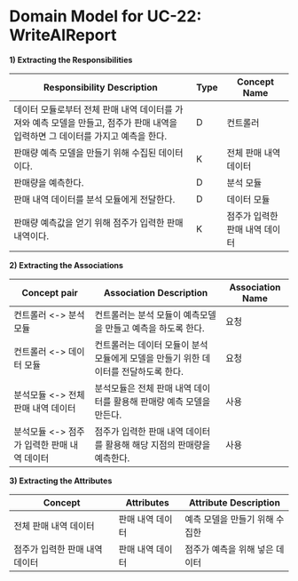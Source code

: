 # Domain Model for UC-22: WriteAIReport

**1) Extracting the Responsibilities**

| Responsibility Description                                   | Type | Concept Name |
| ------------------------------------------------------------ | ---- | ------------ |
| 데이터 모듈로부터 전체 판매 내역 데이터를 가져와 예측 모델을 만들고, 점주가 판매 내역을 입력하면 그 데이터를 가지고 예측을 한다. |  D   | 컨트롤러      |
| 판매량 예측 모델을 만들기 위해 수집된 데이터이다.                       |  K   | 전체 판매 내역 데이터   |
| 판매량을 예측한다.                                                             |  D    |   분석 모듈             |
| 판매 내역 데이터를 분석 모듈에게 전달한다.                                     |  D    |   데이터 모듈           |
| 판매량 예측값을 얻기 위해 점주가 입력한 판매 내역이다.                |  K   | 점주가 입력한 판매 내역 데이터 


**2) Extracting the Associations**

| Concept pair | Association Description | Association Name |
| ------------------ | ----------------------- | ---------------- |
| 컨트롤러 <-> 분석 모듈     | 컨트롤러는 분석 모듈이 예측모델을 만들고 예측을 하도록 한다.  |  요청  |
| 컨트롤러 <->   데이터 모듈   | 컨트롤러는 데이터 모듈이 분석 모듈에게 모델을 만들기 위한 데이터를 전달하도록 한다.  | 요청  |
| 분석모듈 <->   전체 판매 내역 데이터 | 분석모듈은 전체 판매 내역 데이터를 활용해 판매량 예측 모델을 만든다.      |    사용     |
| 분석모듈  <-> 점주가 입력한 판매 내역 데이터     |   점주가 입력한 판매 내역 데이터를 활용해 해당 지점의 판매량을 예측한다.        |     사용             |



**3) Extracting the Attributes**

| Concept | Attributes | Attribute Description |
| ------- | ---------- | --------------------- |
|  전체 판매 내역 데이터       |  판매 내역 데이터          |   예측 모델을 만들기 위해 수집한                     |
|  점주가 입력한 판매 내역 데이터       |  판매 내역 데이터          | 점주가 예측을 위해 넣은 데이터                      |

